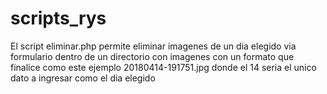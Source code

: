 # scripts_rys
El script eliminar.php permite eliminar imagenes de un dia elegido via formulario dentro de un directorio con imagenes con un 
formato que finalice como este ejemplo 20180414-191751.jpg donde el 14 seria el unico dato a ingresar como el dia elegido 
